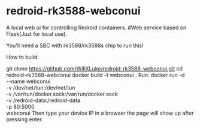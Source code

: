 # redroid-rk3588-webconui
A local web ui for controlling Redroid containers.
#Web service based on Flask(Just for local use).

You'll need a SBC with rk3588/rk3588s chip to run this!

How to build:

git clone https://github.com/WillXLuke/redroid-rk3588-webconui.git
cd redroid-rk3588-webconui
docker build -t webconui .
Run:
docker run -d \
  --name webconui \
  -v /dev/net/tun:/dev/net/tun \
  -v /var/run/docker.sock:/var/run/docker.sock \
  -v /redroid-data:/redroid-data \
  -p 80:5000 \
  webconui
Then type your device IP in a browser the page will show up after pressing enter.
